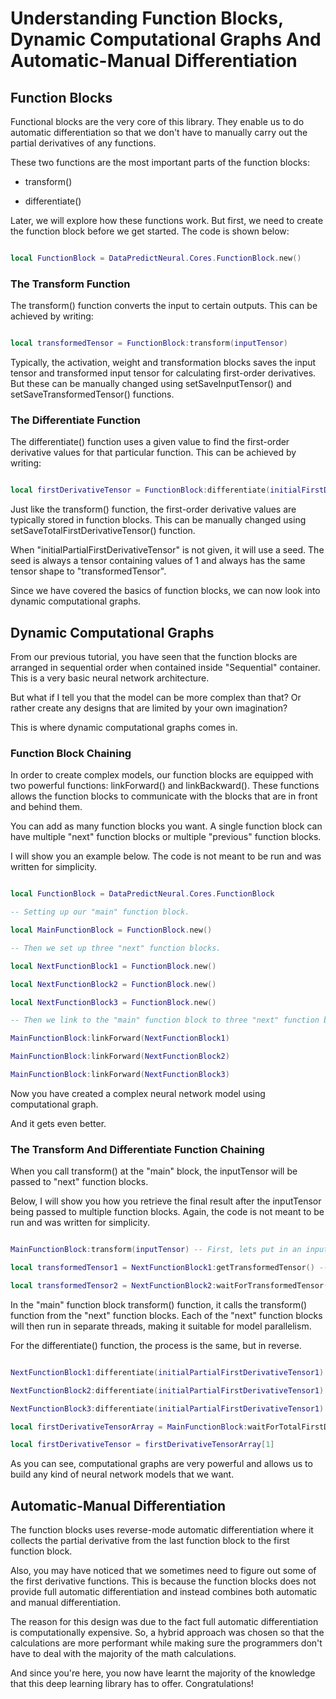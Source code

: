 # Understanding Function Blocks, Dynamic Computational Graphs And Automatic-Manual Differentiation

## Function Blocks

Functional blocks are the very core of this library. They enable us to do automatic differentiation so that we don't have to manually carry out the partial derivatives of any functions.

These two functions are the most important parts of the function blocks:

* transform()

* differentiate()
	
Later, we will explore how these functions work. But first, we need to create the function block before we get started. The code is shown below:

```lua

local FunctionBlock = DataPredictNeural.Cores.FunctionBlock.new()

```

### The Transform Function

The transform() function converts the input to certain outputs. This can be achieved by writing:

```lua

local transformedTensor = FunctionBlock:transform(inputTensor)

```

Typically, the activation, weight and transformation blocks saves the input tensor and transformed input tensor for calculating first-order derivatives. But these can be manually changed using setSaveInputTensor() and setSaveTransformedTensor() functions.

### The Differentiate Function

The differentiate() function uses a given value to find the first-order derivative values for that particular function. This can be achieved by writing:

```lua

local firstDerivativeTensor = FunctionBlock:differentiate(initialFirstDerivativeTensor)

```

Just like the transform() function, the first-order derivative values are typically stored in function blocks. This can be manually changed using setSaveTotalFirstDerivativeTensor() function.


When "initialPartialFirstDerivativeTensor" is not given, it will use a seed. The seed is always a tensor containing values of 1 and always has the same tensor shape to "transformedTensor".

Since we have covered the basics of function blocks, we can now look into dynamic computational graphs.

## Dynamic Computational Graphs

From our previous tutorial, you have seen that the function blocks are arranged in sequential order when contained inside "Sequential" container. This is a very basic neural network architecture.

But what if I tell you that the model can be more complex than that? Or rather create any designs that are limited by your own imagination?

This is where dynamic computational graphs comes in.

### Function Block Chaining

In order to create complex models, our function blocks are equipped with two powerful functions: linkForward() and linkBackward(). These functions allows the function blocks to communicate with the blocks that are in front and behind them.

You can add as many function blocks you want. A single function block can have multiple "next" function blocks or multiple "previous" function blocks.

I will show you an example below. The code is not meant to be run and was written for simplicity.

```lua

local FunctionBlock = DataPredictNeural.Cores.FunctionBlock

-- Setting up our "main" function block.

local MainFunctionBlock = FunctionBlock.new()

-- Then we set up three "next" function blocks.

local NextFunctionBlock1 = FunctionBlock.new()

local NextFunctionBlock2 = FunctionBlock.new()

local NextFunctionBlock3 = FunctionBlock.new()

-- Then we link to the "main" function block to three "next" function blocks.

MainFunctionBlock:linkForward(NextFunctionBlock1)

MainFunctionBlock:linkForward(NextFunctionBlock2)

MainFunctionBlock:linkForward(NextFunctionBlock3)

```

Now you have created a complex neural network model using computational graph.

And it gets even better.

### The Transform And Differentiate Function Chaining

When you call transform() at the "main" block, the inputTensor will be passed to "next" function blocks.

Below, I will show you how you retrieve the final result after the inputTensor being passed to multiple function blocks. Again, the code is not meant to be run and was written for simplicity.

```lua

MainFunctionBlock:transform(inputTensor) -- First, lets put in an inputTensor.

local transformedTensor1 = NextFunctionBlock1:getTransformedTensor() -- This is the first way to get the final result.

local transformedTensor2 = NextFunctionBlock2:waitForTransformedTensor() -- You can also wait for it to be available if you expect the calculation time to be long.

```

In the "main" function block transform() function, it calls the transform() function from the "next" function blocks. Each of the "next" function blocks will then run in separate threads, making it suitable for model parallelism.

For the differentiate() function, the process is the same, but in reverse.

```lua

NextFunctionBlock1:differentiate(initialPartialFirstDerivativeTensor1) -- Let's differentiate three different tensors.

NextFunctionBlock2:differentiate(initialPartialFirstDerivativeTensor1)

NextFunctionBlock3:differentiate(initialPartialFirstDerivativeTensor1)

local firstDerivativeTensorArray = MainFunctionBlock:waitForTotalFirstDerivativeTensorArray() -- Wait for the first derivative tensor.

local firstDerivativeTensor = firstDerivativeTensorArray[1]

```

As you can see, computational graphs are very powerful and allows us to build any kind of neural network models that we want.

## Automatic-Manual Differentiation

The function blocks uses reverse-mode automatic differentiation where it collects the partial derivative from the last function block to the first function block.

Also, you may have noticed that we sometimes need to figure out some of the first derivative functions. This is because the function blocks does not provide full automatic differentiation and instead combines both automatic and manual differentiation.

The reason for this design was due to the fact full automatic differentiation is computationally expensive. So, a hybrid approach was chosen so that the calculations are more performant while making sure the programmers don't have to deal with the majority of the math calculations.

And since you're here, you now have learnt the majority of the knowledge that this deep learning library has to offer. Congratulations!

